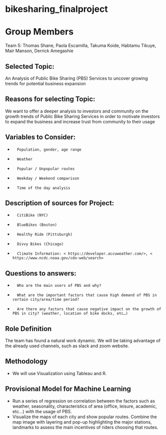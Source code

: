 # bikesharing_finalproject

# Group Members

Team 5: Thomas Shane, Paola Escamilla, Takuma Koide, Habtamu Tikuye, Mair Manson, Derrick Amegashie

## Selected Topic:

An Analysis of Public Bike Sharing (PBS) Services to uncover growing trends for potential business expansion

## Reasons for selecting Topic:

We want to offer a deeper analysis to investors and community on the growth trends of Public Bike Sharing Services in order to motivate investors to expand the business and increase trust from community to their usage

## Variables to Consider:
-       Population, gender, age range
-       Weather
-       Popular / Unpopular routes
-       Weekday / Weekend comparison
-       Time of the day analysis
## Description of sources for Project:
-       CitiBike (NYC)
-       BlueBikes (Boston)
-       Healthy Ride (Pittsburgh)
-       Divvy Bikes (Chicago)
-       Climate Information: < https://developer.accuweather.com/>, < https://www.ncdc.noaa.gov/cdo-web/search>
## Questions to answers:
-       Who are the main users of PBS and why?
-       What are the important factors that cause high demand of PBS in certain city/area/time period?
-       Are there any factors that cause negative impact on the growth of PBS in city? (weather, location of bike docks, etc…)
## Role Definition
The team has found a natural work dynamic. We will be taking advantage of the already used channels, such as slack and zoom website.
## Methodology

- We will use Visualization using Tableau and R. 

## Provisional Model for Machine Learning

- Run a series of regression on correlation between the factors such as weather, seasonality, characteristics of area (office, leisure, academic, etc…) with the usage of PBS.
- Visualize the maps of each city and  show popular routes. Combine the map image with layering and pop-up highlighting the major stations, landmarks to assess the main incentives of riders choosing that routes.
